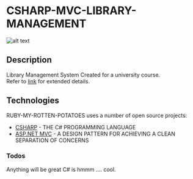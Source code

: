 # CSHARP-MVC-LIBRARY-MANAGEMENT

![alt text](https://github.com/LeadShuriken/csharp-mvc-library-management/blob/master/Misc/DBMap.jpg?raw=true)

## Description

Library Management System Created for a university course.
</br>
Refer to [link] for extended details.

## Technologies

RUBY-MY-ROTTEN-POTATOES uses a number of open source projects:

  * [CSHARP] - THE C# PROGRAMMING LANGUAGE
  * [ASP.NET MVC] - A DESIGN PATTERN FOR ACHIEVING A CLEAN SEPARATION OF CONCERNS

### Todos

Anything will be great C# is hmmm .... cool.

  [CSHARP]: https://en.wikipedia.org/wiki/C_Sharp_(programming_language)
  [ASP.NET MVC]: https://dotnet.microsoft.com/apps/aspnet/mvc
  [link]: https://github.com/LeadShuriken/csharp-mvc-library-management/blob/master/Misc/F84396_LibraryCMS_DOCS.pdf?raw=true

